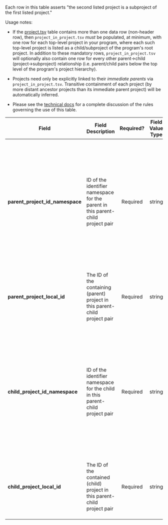 Each row in this table asserts "the second listed project is a subproject of the first listed project."

Usage notes:
* If the [project.tsv](./TableInfo:-project.tsv) table contains more than one data row (non-header row), then `project_in_project.tsv` _must_ be populated, at minimum, with one row for each top-level project in your program, where each such top-level project is listed as a child/subproject of the program's root project. In addition to these mandatory rows, `project_in_project.tsv` will optionally also contain one row for every other parent->child (project->subproject) relationship (i.e. parent/child pairs below the top level of the program's project hierarchy).

* Projects need only be explicitly linked to their _immediate parents_ via `project_in_project.tsv`. Transitive containment of each project (by more distant ancestor projects than its immediate parent project) will be automatically inferred.

* Please see the [technical docs](https://docs.nih-cfde.org/en/latest/c2m2/draft-C2M2_specification/#association-tables-expressing-containment-relationships) for a complete discussion of the rules governing the use of this table.

Field | Field Description | Required? | Field Value Type | Extra Info 
------|-------------------|:-----------:|:-------------:|------------
**parent_project_id_namespace** | ID of the identifier namespace for the parent in this parent-child project pair | Required | string | This will be the value of `id_namespace` in the row in [project.tsv](./TableInfo:-project.tsv) corresponding to the _parent_ project referenced in this row. If your program has not registered multiple CFDE identifier namespaces, this will be exactly the same value for all rows.
**parent_project_local_id** | The ID of the containing (parent) project in this parent-child project pair | Required | string | This will be the value of `local_id` in the row in [project.tsv](./TableInfo:-project.tsv) corresponding to the _parent_ project referenced in this row.
**child_project_id_namespace** | ID of the identifier namespace for the child in this parent-child project pair | Required | string | This will be the value of `id_namespace` in the row in [project.tsv](./TableInfo:-project.tsv) corresponding to the _child_ project referenced in this row. If your program has not registered multiple CFDE identifier namespaces, this will be exactly the same value for all rows.
**child_project_local_id** | The ID of the contained (child) project in this parent-child project pair | Required | string | This will be the value of `local_id` in the row in [project.tsv](./TableInfo:-project.tsv) corresponding to the _child_ project referenced in this row.